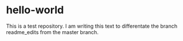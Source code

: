 hello-world
===========

This is a test repository.
I am writing this text to differentate the branch readme_edits from the master branch.
